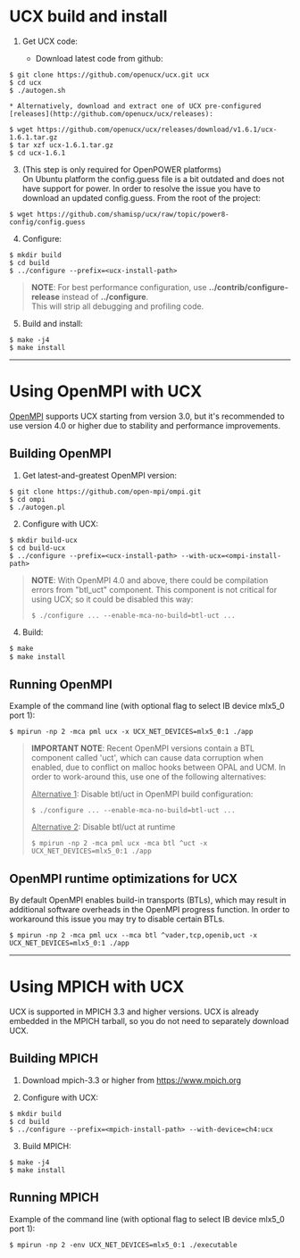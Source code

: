 # UCX build and install

1. Get UCX code:

    * Download latest code from github:  
```
$ git clone https://github.com/openucx/ucx.git ucx
$ cd ucx
$ ./autogen.sh
```

    * Alternatively, download and extract one of UCX pre-configured [releases](http://github.com/openucx/ucx/releases):
```
$ wget https://github.com/openucx/ucx/releases/download/v1.6.1/ucx-1.6.1.tar.gz
$ tar xzf ucx-1.6.1.tar.gz
$ cd ucx-1.6.1
```

3. (This step is only required for OpenPOWER platforms)  
  On Ubuntu platform the config.guess file is a bit outdated and does not have support for power. In order to resolve the issue you have to download an updated config.guess. From the root of the project:  
  ```
  $ wget https://github.com/shamisp/ucx/raw/topic/power8-config/config.guess
  ```

4. Configure:  
  ```
  $ mkdir build
  $ cd build
  $ ../configure --prefix=<ucx-install-path>
  ```  
  > **NOTE**: For best performance configuration, use **../contrib/configure-release** instead of **../configure**.  
  > This will strip all debugging and profiling code.  

5. Build and install:  
  ```
  $ make -j4
  $ make install
  ```

---

# Using OpenMPI with UCX

[OpenMPI](www.open-mpi.org) supports UCX starting from version 3.0, but it's recommended to use 
version 4.0 or higher due to stability and performance improvements.

## Building OpenMPI

1. Get latest-and-greatest OpenMPI version:  
  ```
  $ git clone https://github.com/open-mpi/ompi.git
  $ cd ompi
  $ ./autogen.pl
  ```

2. Configure with UCX:  
  ```
  $ mkdir build-ucx
  $ cd build-ucx
  $ ../configure --prefix=<ucx-install-path> --with-ucx=<ompi-install-path>
  ```
> **NOTE**: With OpenMPI 4.0 and above, there could be compilation errors from "btl_uct" component.
> This component is not critical for using UCX; so it could be disabled this way:
> ```
> $ ./configure ... --enable-mca-no-build=btl-uct ...
> ```  

4. Build: 
  ```bash
  $ make
  $ make install
  ```

## Running OpenMPI

Example of the command line (with optional flag to select IB device mlx5_0 port 1):  
```
$ mpirun -np 2 -mca pml ucx -x UCX_NET_DEVICES=mlx5_0:1 ./app
```
> **IMPORTANT NOTE**: Recent OpenMPI versions contain a BTL component called 'uct', which can cause data corruption when enabled, due to conflict on malloc hooks between OPAL and UCM. 
> In order to work-around this, use one of the following alternatives:
> 
> <u>Alternative 1</u>: Disable btl/uct in OpenMPI build configuration:
> ```
> $ ./configure ... --enable-mca-no-build=btl-uct ...
> ```
>
> <u>Alternative 2</u>: Disable btl/uct at runtime
> ```
> $ mpirun -np 2 -mca pml ucx -mca btl ^uct -x UCX_NET_DEVICES=mlx5_0:1 ./app
> ```

## OpenMPI runtime optimizations for UCX
By default OpenMPI enables build-in transports (BTLs), which may result in additional software overheads in the OpenMPI progress function. In order to workaround this issue you may try to disable certain BTLs.
```
$ mpirun -np 2 -mca pml ucx --mca btl ^vader,tcp,openib,uct -x UCX_NET_DEVICES=mlx5_0:1 ./app
```

---

# Using MPICH with UCX
UCX is supported in MPICH 3.3 and higher versions. 
UCX is already embedded in the MPICH tarball, so you do not need to separately download UCX.

## Building MPICH

1. Download mpich-3.3 or higher from https://www.mpich.org

2. Configure with UCX:  
```
$ mkdir build
$ cd build
$ ../configure --prefix=<mpich-install-path> --with-device=ch4:ucx
```

3. Build MPICH: 
```
$ make -j4
$ make install
```

## Running MPICH
Example of the command line (with optional flag to select IB device mlx5_0 port 1):
```
$ mpirun -np 2 -env UCX_NET_DEVICES=mlx5_0:1 ./executable
```

